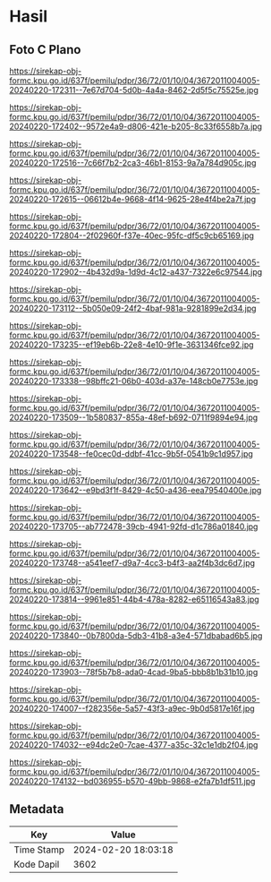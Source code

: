# Hasil

## Foto C Plano

https://sirekap-obj-formc.kpu.go.id/637f/pemilu/pdpr/36/72/01/10/04/3672011004005-20240220-172311--7e67d704-5d0b-4a4a-8462-2d5f5c75525e.jpg

https://sirekap-obj-formc.kpu.go.id/637f/pemilu/pdpr/36/72/01/10/04/3672011004005-20240220-172402--9572e4a9-d806-421e-b205-8c33f6558b7a.jpg

https://sirekap-obj-formc.kpu.go.id/637f/pemilu/pdpr/36/72/01/10/04/3672011004005-20240220-172516--7c66f7b2-2ca3-46b1-8153-9a7a784d905c.jpg

https://sirekap-obj-formc.kpu.go.id/637f/pemilu/pdpr/36/72/01/10/04/3672011004005-20240220-172615--06612b4e-9668-4f14-9625-28e4f4be2a7f.jpg

https://sirekap-obj-formc.kpu.go.id/637f/pemilu/pdpr/36/72/01/10/04/3672011004005-20240220-172804--2f02960f-f37e-40ec-95fc-df5c9cb65169.jpg

https://sirekap-obj-formc.kpu.go.id/637f/pemilu/pdpr/36/72/01/10/04/3672011004005-20240220-172902--4b432d9a-1d9d-4c12-a437-7322e6c97544.jpg

https://sirekap-obj-formc.kpu.go.id/637f/pemilu/pdpr/36/72/01/10/04/3672011004005-20240220-173112--5b050e09-24f2-4baf-981a-9281899e2d34.jpg

https://sirekap-obj-formc.kpu.go.id/637f/pemilu/pdpr/36/72/01/10/04/3672011004005-20240220-173235--ef19eb6b-22e8-4e10-9f1e-3631346fce92.jpg

https://sirekap-obj-formc.kpu.go.id/637f/pemilu/pdpr/36/72/01/10/04/3672011004005-20240220-173338--98bffc21-06b0-403d-a37e-148cb0e7753e.jpg

https://sirekap-obj-formc.kpu.go.id/637f/pemilu/pdpr/36/72/01/10/04/3672011004005-20240220-173509--1b580837-855a-48ef-b692-0711f9894e94.jpg

https://sirekap-obj-formc.kpu.go.id/637f/pemilu/pdpr/36/72/01/10/04/3672011004005-20240220-173548--fe0cec0d-ddbf-41cc-9b5f-0541b9c1d957.jpg

https://sirekap-obj-formc.kpu.go.id/637f/pemilu/pdpr/36/72/01/10/04/3672011004005-20240220-173642--e9bd3f1f-8429-4c50-a436-eea79540400e.jpg

https://sirekap-obj-formc.kpu.go.id/637f/pemilu/pdpr/36/72/01/10/04/3672011004005-20240220-173705--ab772478-39cb-4941-92fd-d1c786a01840.jpg

https://sirekap-obj-formc.kpu.go.id/637f/pemilu/pdpr/36/72/01/10/04/3672011004005-20240220-173748--a541eef7-d9a7-4cc3-b4f3-aa2f4b3dc6d7.jpg

https://sirekap-obj-formc.kpu.go.id/637f/pemilu/pdpr/36/72/01/10/04/3672011004005-20240220-173814--9961e851-44b4-478a-8282-e65116543a83.jpg

https://sirekap-obj-formc.kpu.go.id/637f/pemilu/pdpr/36/72/01/10/04/3672011004005-20240220-173840--0b7800da-5db3-41b8-a3e4-571dbabad6b5.jpg

https://sirekap-obj-formc.kpu.go.id/637f/pemilu/pdpr/36/72/01/10/04/3672011004005-20240220-173903--78f5b7b8-ada0-4cad-9ba5-bbb8b1b31b10.jpg

https://sirekap-obj-formc.kpu.go.id/637f/pemilu/pdpr/36/72/01/10/04/3672011004005-20240220-174007--f282356e-5a57-43f3-a9ec-9b0d5817e16f.jpg

https://sirekap-obj-formc.kpu.go.id/637f/pemilu/pdpr/36/72/01/10/04/3672011004005-20240220-174032--e94dc2e0-7cae-4377-a35c-32c1e1db2f04.jpg

https://sirekap-obj-formc.kpu.go.id/637f/pemilu/pdpr/36/72/01/10/04/3672011004005-20240220-174132--bd036955-b570-49bb-9868-e2fa7b1df511.jpg


## Metadata

| Key        | Value               |
| ---------- | ------------------- |
| Time Stamp | 2024-02-20 18:03:18 |
| Kode Dapil | 3602                |



